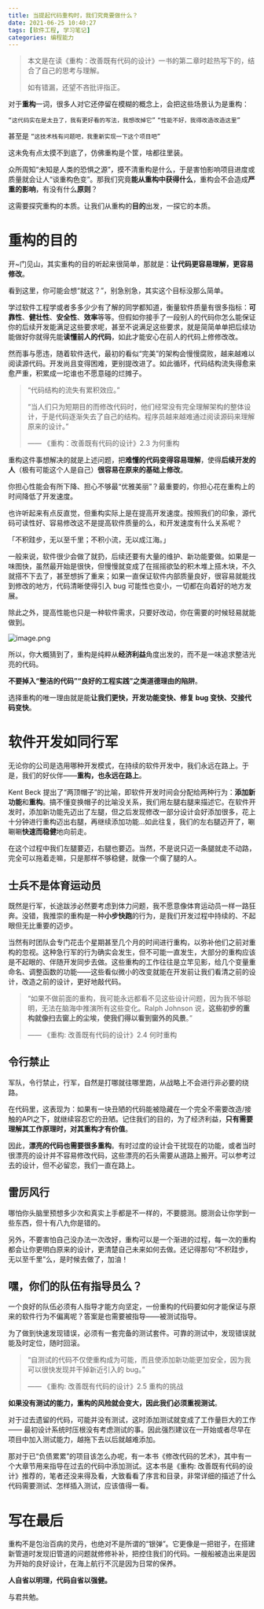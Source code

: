 ```yaml
---
title: 当提起代码重构时，我们究竟要做什么？
date: 2021-06-25 10:40:27
tags: [软件工程, 学习笔记]
categories: 编程能力
---
```


> 本文是在读《重构：改善既有代码的设计》一书的第二章时趁热写下的，结合了自己的思考与理解。
>
> 如有错漏，还望不吝批评指正。

<!-- more -->

对于**重构**一词，很多人对它还停留在模糊的概念上，会把这些场景认为是重构：

`“这代码实在是太丑了，我有更好看的写法，我想改掉它”` `“性能不好，我得改造改造这里”`

甚至是 `“这技术栈有问题吧，我重新实现一下这个项目吧”`

这未免有点太摸不到底了，仿佛重构是个筐，啥都往里装。

众所周知“未知是人类的恐惧之源”，摸不清重构是什么，于是害怕影响项目进度或质量就会让人“谈重构色变”。那我们究竟**能从重构中获得什么**，重构会不会造成**严重的影响**，有没有什么**原则**？

这需要探究重构的本质。让我们从重构的**目的**出发，一探它的本质。



# 重构的目的

开~门见山，其实重构的目的听起来很简单，那就是：**让代码更容易理解，更容易修改**。

看到这里，你可能会想“就这？”，别急别急，其实这个目标没那么简单。

学过软件工程学或者多多少少有了解的同学都知道，衡量软件质量有很多指标：**可靠性**、**健壮性**、**安全性**、**效率**等等。但假如你接手了一段别人的代码你怎么能保证你的后续开发能满足这些要求呢，甚至不说满足这些要求，就是简简单单把后续功能做好你就得先能**读懂前人的代码**，如此才能安心在前人的代码上修修改改。

然而事与愿违，随着软件迭代，最初的看似“完美”的架构会慢慢腐败，越来越难以阅读源代码。开发尚且变得困难，更别提改进了。如此循环，代码结构流失得愈来愈严重，积累成一坨谁也不愿意碰的烂摊子。

> “代码结构的流失有累积效应。”
>
> “当人们只为短期目的而修改代码时，他们经常没有完全理解架构的整体设计，于是代码逐渐失去了自己的结构。程序员越来越难通过阅读源码来理解原来的设计。”
>
> —— 《重构：改善既有代码的设计》2.3 为何重构

重构这件事想解决的就是上述问题，把**难懂的代码变得容易理解**，使得**后续开发的人**（极有可能这个人是自己）**很容易在原来的基础上修改**。

你担心性能会有所下降、担心不够最“优雅美丽”？最重要的，你担心花在重构上的时间降低了开发速度。

也许听起来有点反直觉，但重构实际上是在提高开发速度。按照我们的印象，源代码可读性好、容易修改这不是提高软件质量的么，和开发速度有什么关系呢？

「不积跬步，无以至千里；不积小流，无以成江海。」

一般来说，软件很少会做了就扔，后续还要有大量的维护、新功能要做。如果是一味图快，虽然最开始是很快，但慢慢就变成了在摇摇欲坠的积木堆上搭木块，不久就搭不下去了，甚至想拆了重来；如果一直保证软件内部质量良好，很容易就能找到修改的地方，代码清晰使得引入 bug 可能性也变小，一切都在向着好的地方发展。

除此之外，提高性能也只是一种软件需求，只要好改动，你在需要的时候轻易就能做到。

![image.png](https://p3-juejin.byteimg.com/tos-cn-i-k3u1fbpfcp/1f97875098e64a64a25f3dd66384c37b~tplv-k3u1fbpfcp-watermark.image)

所以，你大概猜到了，重构是纯粹从**经济利益**角度出发的，而不是一味追求整洁光亮的代码。

**不要掉入“整洁的代码”“良好的工程实践”之类道德理由的陷阱**。

选择重构的唯一理由就是能**让我们更快，开发功能变快、修复 bug 变快、交接代码变快**。



# 软件开发如同行军

无论你的公司是选用哪种开发模式，在持续的软件开发中，我们永远在路上。于是，我们的好伙伴——**重构，也永远在路上**。

Kent Beck 提出了“两顶帽子”的比喻，即软件开发时间会分配给两种行为：**添加新功能**和**重构**。搞不懂变换帽子的比喻没关系，我们用左腿右腿来描述它。在软件开发时，添加新功能先迈出了左腿，但之后发现修改一部分设计会好添加很多，花上十分钟进行重构迈出右腿，再继续添加功能…如此往复，我们的左右腿迈开了，唰唰唰**快速而稳健**地向前走。

在这个过程中我们左腿要迈，右腿也要迈。当然，不是说只迈一条腿就走不动路，完全可以拖着走嘛，只是那样不够稳健，就像一个瘸了腿的人。

## 士兵不是体育运动员

既然是行军，长途跋涉必然要考虑到体力问题，我不愿意像体育运动员一样一路狂奔。没错，我推崇的重构是一种**小步快跑**的行为，是我们开发过程中持续的、不起眼但无比重要的迈步。

当然有时团队会专门花击个星期甚至几个月的时间进行重构，以弥补他们之前对重构的忽视。这种急行军的行为确实会发生，但不可能一直发生，大部分的重构应该是不起眼的、伴随开发同步去做。这些重构的工作往往是立竿见影，给几个变量重命名、调整函数的功能——这些看似微小的改变就能在开发前让我们看清之前的设计，改造之前的设计，更好地敲代码。

> “如果不做前面的重构，我可能永远都看不见这些设计问题，因为我不够聪明，无法在脑海中推演所有这些变化。Ralph Johnson 说，**这些初步的重构就像扫去窗上的尘埃，使我们得以看到窗外的风景**。”
>
> —— 《重构: 改善既有代码的设计》2.4 何时重构

## 令行禁止

军队，令行禁止，行军，自然是打哪就往哪里跑，从战略上不会进行非必要的绕路。

在代码里，这表现为：如果有一块丑陋的代码能被隐藏在一个完全不需要改造/接触的API之下，就继续容忍它的丑陋。记住我们的目的，为了经济利益，**只有需要理解其工作原理时，对其重构才有价值**。

因此，**漂亮的代码也需要很多重构**。有时过度的设计会干扰现在的功能，或者当时很漂亮的设计并不容易修改代码，这些漂亮的石头需要从道路上搬开。可以参考过去的设计，但不必留恋，我们一直在路上。

## 雷厉风行

哪怕你头脑里预想多少次和真实上手都是不一样的，不要臆测。臆测会让你学到一些东西，但十有八九你是错的。

另外，不要害怕自己没办法一次改好，重构可以是一个渐进的过程，每一次的重构都会让你更明白原来的设计，更清楚自己未来如何去做。还记得那句“不积跬步，无以至千里”么，是时候去做了，加油！

## 嘿，你们的队伍有指导员么？

一个良好的队伍必须有人指导才能方向坚定，一份重构的代码要如何才能保证与原来的软件行为不偏离呢？答案是也需要被指导——被测试指导。

为了做到快速发现错误，必须有一套完备的测试套件。可靠的测试中，发现错误就能及时定位，随时回滚。

> “自测试的代码不仅使重构成为可能，而且使添加新功能更加安全，因为我可以很快发现并干掉新近引入的 bug。”
>
> —— 《重构: 改善既有代码的设计》2.5 重构的挑战

**如果没有测试的能力，重构的风险就会变大，因此我们必须重视测试**。

对于过去遗留的代码，可能并没有测试，这时添加测试就变成了工作量巨大的工作 —— 最初设计系统时压根没有考虑测试的事。因此强烈建议在一开始或者尽早在项目中加入测试能力，越拖下去以后就越难添加。

那对于已“负债累累”的项目该怎么办呢，有一本书《修改代码的艺术》，其中有一个大章节用来指导在过去的代码中添加测试。这本书是《重构: 改善既有代码的设计》推荐的，笔者还没来得及看，大致看看了序言和目录，非常详细的描述了什么代码需要测试、怎样插入测试，应该值得一看。

# 写在最后

重构不是包治百病的灵丹，也绝对不是所谓的“银弹”。它更像是一把钳子，在搭建新管道时发现旧管道的问题就修修补补，把控住我们的代码。一艘船被造出来是因为开始的良好设计，在海上航行不沉是因为日常的保养。

**人自省以明理，代码自省以强健。**

与君共勉。
